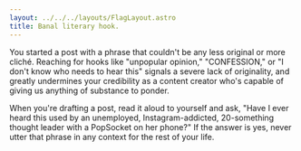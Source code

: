 ```yaml
---
layout: ../../../layouts/FlagLayout.astro
title: Banal literary hook.
---
```


You started a post with a phrase that couldn't be any less original or more cliché. Reaching for hooks like "unpopular opinion," "CONFESSION," or "I don't know who needs to hear this" signals a severe lack of originality, and greatly undermines your credibility as a content creator who's capable of giving us anything of substance to ponder.

When you're drafting a post, read it aloud to yourself and ask, "Have I ever heard this used by an unemployed, Instagram-addicted, 20-something thought leader with a PopSocket on her phone?" If the answer is yes, never utter that phrase in any context for the rest of your life.
